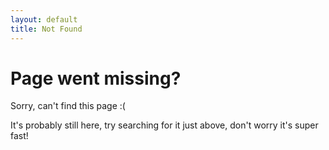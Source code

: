 ```yaml
---
layout: default
title: Not Found
---
```


# Page went missing?

Sorry, can't find this page :(

It's probably still here, try searching for it just above, don't worry it's super fast!